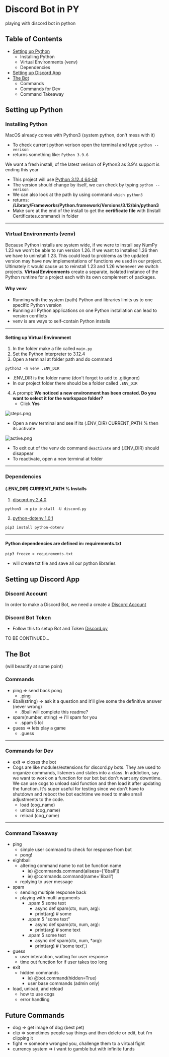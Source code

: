 # Discord Bot in PY
 playing with discord bot in python

## Table of Contents
- [Setting up Python](#Setting-up-Python)
  - Installing Python
  - Virtual Environments (venv)
  - Dependencies
- [Setting up Discord App](#Setting-up-Discord-App)
- [The Bot](#The-Bot)
  - Commands
  - Commands for Dev
  - Command Takeaway


## Setting up Python
### Installing Python
MacOS already comes with Python3 (system python, don't mess with it)
- To check current python verison open the terminal and type `python --verison`
- returns something like: `Python 3.9.6` 
  
We want a fresh install, of the latest verison of Python3 as 3.9's support is ending this year
- This project will use [Python 3.12.4 64-bit](https://www.python.org/downloads/)
- The version should change by itself, we can check by typing `python --verison`
- We can also look at the path by using command `which python3`
- returns: **/Library/Frameworks/Python.framework/Versions/3.12/bin/python3**
- Make sure at the end of the install to get the **certificate file** with (Install Certificates.command) in folder

---
### Virtual Environments (venv)
Because Python installs are system wide, if we were to install say NumPy 1.23 we won't be able to run version 1.26. If we want to installed 1.26 then we have to uninstall 1.23. This could lead to problems as the updated version may have new implementations of functions we used in our project. Ultimately it would cause us to reinstall 1.23 and 1.26 whenever we switch projects. **Virtual Environments** create a separate, isolated instance of the Python runtime for a project each with its own complement of packages.

#### Why venv
- Running with the system (path) Python and libraries limits us to one specific Python version
- Running all Python applications on one Python installation can lead to version conflicts
- venv is are ways to self-contain Python installs

---
#### Setting up Virtual Environment
1. In the folder make a file called `main.py`
2. Set the Python Interpreter to 3.12.4
3. Open a terminal at folder path and do command
```
python3 -m venv .ENV_DIR
```
   - .ENV_DIR is the folder name (don't forget to add to .gitignore)
   - In our project folder there should be a folder called `.ENV_DIR`
4. A prompt: **We noticed a new environment has been created. Do you want to select it for the workspace folder?**
   - Click **Yes**

![steps.png](https://github.com/dongaCS/discord-py/blob/main/step%20.png?raw=true)
- Open a new terminal and see if its (.ENV_DIR) CURRENT_PATH % then its activate
  
![active.png](https://github.com/dongaCS/discord-py/blob/main/active.png?raw=true)

- To exit out of the venv do command `deactivate` and (.ENV_DIR) should disappear
- To reactivate, open a new terminal at folder

---
### Dependencies

#### (.ENV_DIR) CURRENT_PATH % Installs
1. [discord.py 2.4.0](https://pypi.org/project/discord.py/)
```
python3 -m pip install -U discord.py
```
2. [python-dotenv 1.0.1](https://pypi.org/project/python-dotenv/)
```
pip3 install python-dotenv
```

---
#### Python dependencies are defined in: requirements.txt
```
pip3 freeze > requirements.txt
``` 
- will create txt file and save all our python libraries

## Setting up Discord App
### Discord Account 
In order to make a Discord Bot, we need a create a [Discord Account](https://discord.com/login)
### Discord Bot Token 
- Follow this to setup Bot and Token [Discord.py](https://discordpy.readthedocs.io/en/stable/discord.html)

TO BE CONTINUED...

## The Bot 
(will beautify at some point)
### Commands
- ping => send back pong
  - .ping 
- 8ball(string) => ask it a question and it'll give some the definitive answer (never wrong)
  - .8ball will complete this readme?
- spam(number, string) => i'll spam for you
  - .spam 5 lol
- guess => lets play a game
  - .guess

---
### Commands for Dev
- exit => closes the bot
- Cogs are like modules/extensions for discord.py bots. They are used to organize commands, listeners and states into a class. In addiction, say we want to work on a function for our bot but don't want any downtime. We can use cogs to unload said function and then load it after updating the function. It's super useful for testing since we don't have to shutdown and reboot the bot eachtime we need to make small adjustments to the code.
  - load (cog_name)
  - unload (cog_name)
  - reload (cog_name)


---
### Command Takeaway 
- ping
  - simple user command to check for response from bot
  - pong!
- eightball
  - altering command name to not be function name 
    - ie) @commands.command(alisess=['8ball'])
    - ie) @commands.command(name='8ball')
  - replying to user message
- spam
  - sending multiple response back
  - playing with multi arguments
    - .spam 5 some text
      - async def spam(ctx, num, arg):
      - print(arg) # some
    - .spam 5 "some text"
      - async def spam(ctx, num, arg):
      - print(arg) # some text
    - .spam 5 some text
      - async def spam(ctx, num, *arg):
      - print(arg) # ('some text',)
- guess
  - user interaction, waiting for user response
  - time out function for if user takes too long
- exit 
  - hidden commands 
    - ie) @bot.command(hidden=True)
    - user base commands (admin only)
- load, unload, and reload
  - how to use cogs
  - error handling


## Future Commands
- dog => get image of dog (best pet)
- clip => sometimes people say things and then delete or edit, but i'm clipping it
- fight => someone wronged you, challenge them to a virtual fight
- currency system => i want to gamble but with infinite funds
